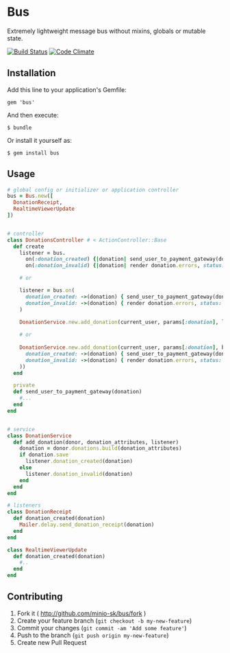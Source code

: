 # Bus

Extremely lightweight message bus without mixins, globals or mutable state.

[![Build Status](https://travis-ci.org/minio-sk/bus.png)](https://travis-ci.org/minio-sk/bus) [![Code Climate](https://codeclimate.com/github/minio-sk/bus.png)](https://codeclimate.com/github/minio-sk/bus)

## Installation

Add this line to your application's Gemfile:

    gem 'bus'

And then execute:

    $ bundle

Or install it yourself as:

    $ gem install bus

## Usage

```ruby
# global config or initializer or application controller
bus = Bus.new([
  DonationReceipt,
  RealtimeViewerUpdate
])


# controller
class DonationsController # < ActionController::Base
  def create
    listener = bus.
      on(:donation_created) {|donation| send_user_to_payment_gateway(donation) }. # NOTE the dot!
      on(:donation_invalid) {|donation| render donation.errors, status: :bad_request }

    # or

    listener = bus.on(
      donation_created: ->(donation) { send_user_to_payment_gateway(donation) },
      donation_invalid: ->(donation) { render donation.errors, status: :bad_request }
    )

    DonationService.new.add_donation(current_user, params[:donation], listener)
    
    # or
    
    DonationService.new.add_donation(current_user, params[:donation], bus.when(
      donation_created: ->(donation) { send_user_to_payment_gateway(donation) },
      donation_invalid: ->(donation) { render donation.errors, status: :bad_request }
    ))
  end

  private
  def send_user_to_payment_gateway(donation)
    #...
  end
end


# service
class DonationService
  def add_donation(donor, donation_attributes, listener)
    donation = donor.donations.build(donation_attributes)
    if donation.save
      listener.donation_created(donation)
    else
      listener.donation_invalid(donation)
    end
  end
end

# listeners
class DonationReceipt
  def donation_created(donation)
    Mailer.delay.send_donation_receipt(donation)
  end
end

class RealtimeViewerUpdate
  def donation_created(donation)
    #..
  end
end
```

## Contributing

1. Fork it ( http://github.com/minio-sk/bus/fork )
2. Create your feature branch (`git checkout -b my-new-feature`)
3. Commit your changes (`git commit -am 'Add some feature'`)
4. Push to the branch (`git push origin my-new-feature`)
5. Create new Pull Request
